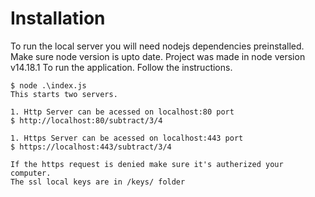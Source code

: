 # Installation

To run the local server you will need nodejs dependencies preinstalled. Make sure node version is upto date.
Project was made in node version v14.18.1 
To run the application. Follow the instructions.
```
$ node .\index.js
This starts two servers.
```

```
1. Http Server can be acessed on localhost:80 port
$ http://localhost:80/subtract/3/4
```


```
1. Https Server can be acessed on localhost:443 port
$ https://localhost:443/subtract/3/4

If the https request is denied make sure it's autherized your computer.
The ssl local keys are in /keys/ folder
```
